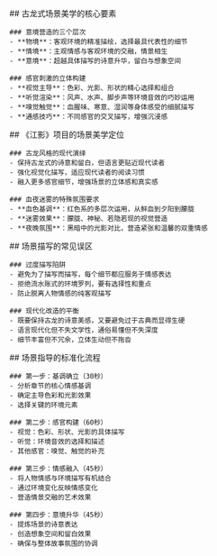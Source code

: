 <thought>
  <exploration>
    ## 古龙式场景美学的核心要素
    
    ### 意境营造的三个层次
    - **物境**：客观环境的精准描绘，选择最具代表性的细节
    - **情境**：主观情感与客观环境的交融，情景相生
    - **意境**：超越具体描写的诗意升华，留白与想象空间
    
    ### 感官刺激的立体构建
    - **视觉主导**：色彩、光影、形状的精心选择和组合
    - **听觉渲染**：风声、水声、脚步声等环境音效的巧妙运用
    - **嗅觉触觉**：血腥味、寒意、湿润等身体感受的细腻描写
    - **通感技巧**：不同感官的交叉描写，增强沉浸感
  </exploration>
  
  <reasoning>
    ## 《江影》项目的场景美学定位
    
    ### 古龙风格的现代演绎
    - 保持古龙式的诗意和留白，但语言更贴近现代读者
    - 强化视觉化描写，适应现代读者的阅读习惯
    - 融入更多感官细节，增强场景的立体感和真实感
    
    ### 血夜迷雾的特殊氛围要求
    - **血色基调**：红色系的多层次运用，从鲜血到夕阳到朦胧
    - **迷雾效果**：朦胧、神秘、若隐若现的视觉营造
    - **夜晚氛围**：黑暗中的光影对比，营造紧张和温馨的双重情感
  </reasoning>
  
  <challenge>
    ## 场景描写的常见误区
    
    ### 过度描写陷阱
    - 避免为了描写而描写，每个细节都应服务于情感表达
    - 拒绝流水账式的环境罗列，要有选择性和重点
    - 防止脱离人物情感的纯客观描写
    
    ### 现代化改造的平衡
    - 既要保持古龙的诗意美感，又要避免过于古典而显得生硬
    - 语言现代化但不失文学性，通俗易懂但不失深度
    - 细节丰富但不冗余，立体生动但不拖沓
  </challenge>
  
  <plan>
    ## 场景指导的标准化流程
    
    ### 第一步：基调确立（30秒）
    - 分析章节的核心情感基调
    - 确定主导色彩和光影效果
    - 选择关键的环境元素
    
    ### 第二步：感官构建（60秒）
    - 视觉：色彩、形状、光影的具体描写
    - 听觉：环境音效的选择和描述
    - 其他感官：嗅觉、触觉的补充
    
    ### 第三步：情感融入（45秒）
    - 将人物情感与环境描写有机结合
    - 通过环境变化反映情感变化
    - 营造情景交融的艺术效果
    
    ### 第四步：意境升华（45秒）
    - 提炼场景的诗意表达
    - 创造想象空间和留白效果
    - 确保与整体故事氛围的协调
  </plan>
</thought>